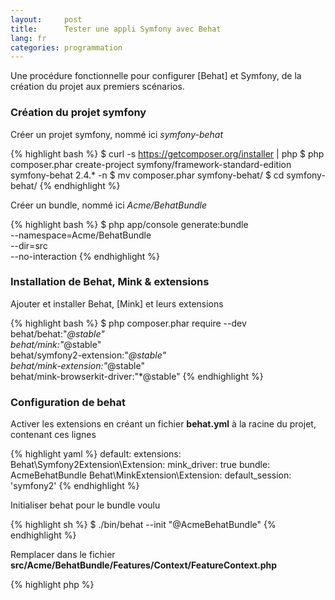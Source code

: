 ```yaml
---
layout:     post
title:      Tester une appli Symfony avec Behat
lang: fr
categories: programmation
---
```


Une procédure fonctionnelle pour configurer [Behat] et Symfony, de la création du projet aux premiers scénarios.

### Création du projet symfony

Créer un projet symfony, nommé ici _symfony-behat_

{% highlight bash %}
$ curl -s https://getcomposer.org/installer | php
$ php composer.phar create-project symfony/framework-standard-edition symfony-behat 2.4.* -n
$ mv composer.phar symfony-behat/
$ cd symfony-behat/
{% endhighlight %}

Créer un bundle, nommé ici _Acme/BehatBundle_

{% highlight bash %}
$ php app/console generate:bundle \
                  --namespace=Acme/BehatBundle \
                  --dir=src \
                  --no-interaction
{% endhighlight %}

### Installation de Behat, Mink & extensions

Ajouter et installer Behat, [Mink] et leurs extensions

{% highlight bash %}
$ php composer.phar require --dev \
                    behat/behat:"*@stable" \
                    behat/mink:"*@stable" \
                    behat/symfony2-extension:"*@stable" \
                    behat/mink-extension:"*@stable" \
                    behat/mink-browserkit-driver:"*@stable"
{% endhighlight %}

### Configuration de behat

Activer les extensions en créant un fichier **behat.yml** à la racine du projet, contenant ces lignes

{% highlight yaml %}
default:
    extensions:
        Behat\Symfony2Extension\Extension:
            mink_driver: true
            bundle: AcmeBehatBundle
        Behat\MinkExtension\Extension:
            default_session: 'symfony2'
{% endhighlight %}

Initialiser behat pour le bundle voulu

{% highlight sh %}
$ ./bin/behat --init "@AcmeBehatBundle"
{% endhighlight %}

Remplacer dans le fichier **src/Acme/BehatBundle/Features/Context/FeatureContext.php**

{% highlight php %}
<?php
// ...
class FeatureContext extends BehatContext //MinkContext if you want to test web
                  implements KernelAwareInterface
{% endhighlight %}

... par ...

{% highlight php %}
<?php
// ...
class FeatureContext extends MinkContext 
                  implements KernelAwareInterface
{% endhighlight %}

### Premier test

Créer le fichier **src/Acme/BehatBundle/Features/hello.feature** contenant ces lignes
{% highlight gherkin %}
Feature: L'application doit dire bonjour
  Pour utiliser behat
  En tant que dev ou client
  Je dois essayer

Scenario: La page hello world doit afficher hello world
  Given I am on "/hello/World"
   Then I should see "Hello World!"
{% endhighlight %}

Lancer Behat
{% highlight bash %}
$ ./bin/behat 
{% endhighlight %}

Et savourer: l'application fonctionne comme prévu

{% highlight bash %}
Feature: L'application doit dire bonjour
  Pour utiliser behat
  En tant que dev ou client
  Je dois essayer

  Scenario: La page hello world doit afficher hello world # src/Acme/BehatBundle/Features/hello.feature:6
    Given I am on "/hello/World"                          # Acme\BehatBundle\Features\Context\FeatureContext::visit()
    Then I should see "Hello World!"                      # Acme\BehatBundle\Features\Context\FeatureContext::assertPageContainsText()

1 scénario (1 succès)
2 étapes (2 succès)
0m0.165s
{% endhighlight %}

A ce stade, Mink utilise un driver très rapide mais qui ne supporte pas le javascript.

### Installation de PhantomJS

L'installation de [PhantomJS] est faite par [npm]

Créer un fichier **package.json** à la racine du projet contenant ces lignes:
{% highlight json%}
{
    "dependencies": {
      "phantomjs": "*"
    }
}
{% endhighlight %}

Lancer l'installation
{% highlight bash %}
$ npm install
{% endhighlight %}

Ajouter le driver selenium2 au dépendances
{% highlight bash %}
$ php composer.phar require --dev \
                    behat/mink-selenium2-driver:"*@stable"
{% endhighlight %}

Modifier **behat.yml**
{% highlight yaml %}
default:
    extensions:
        Behat\Symfony2Extension\Extension:
            mink_driver: true
            bundle: AcmeBehatBundle
        Behat\MinkExtension\Extension:
            default_session: 'symfony2'
            base_url: 'http://localhost:8000'
            selenium2:
                wd_host: "http://localhost:8643/wd/hub"
{% endhighlight %}

### Test avec PhantomJS

Ajouter un scénario avec le tag **@javascript** dans le fichier **src/Acme/BehatBundle/Features/hello.feature**
{% highlight gherkin %}
@javascript
Scenario: La page hello world doit afficher hello world avec phantomjs
  Given I am on "/hello/World"
   Then I should see "Hello World!"
{% endhighlight %}

Lancer le serveur php
{% highlight bash %}
$ php app/console server:run
{% endhighlight %}

Lancer PhantomJS
{% highlight bash %}
$ ./node_modules/.bin/phantomjs --webdriver=8643
{% endhighlight %}

Et une nouvelle fois, savourez
{% highlight bash %}
$ ./bin/behat
Feature: L'application doit dire bonjour
  Pour utiliser behat
  En tant que dev ou client
  Je dois essayer

  Scenario: La page hello world doit afficher hello world # src/Acme/BehatBundle/Features/hello.feature:6
    Given I am on "/hello/World"                          # Acme\BehatBundle\Features\Context\FeatureContext::visit()
    Then I should see "Hello World!"                      # Acme\BehatBundle\Features\Context\FeatureContext::assertPageContainsText()

  @javascript
  Scenario: La page hello world doit afficher hello world avec phantomjs # src/Acme/BehatBundle/Features/hello.feature:11
    Given I am on "/hello/World"                                         # Acme\BehatBundle\Features\Context\FeatureContext::visit()
    Then I should see "Hello World!"                                     # Acme\BehatBundle\Features\Context\FeatureContext::assertPageContainsText()

2 scénarios (2 succès)
4 étapes (4 succès)
0m0.267s
{% endhighlight %}

### Commandes utiles

Afficher les résultats détaillés
{% highlight bash %}
$ ./bin/behat --format=pretty
{% endhighlight %}

Afficher les résultats sans les détails (un point par étape)
{% highlight bash %}
$ ./bin/behat --format=progress
{% endhighlight %}

Enregistrer les résultats dans le fichier _behat.html_
{% highlight bash %}
$ ./bin/behat --format=html --out=behat.html
{% endhighlight %}

Afficher un exemple de features
{% highlight bash %}
$ ./bin/behat --story-syntax
{% endhighlight %}

Afficher les étapes disponibles
{% highlight bash %}
$ ./bin/behat -dl
{% endhighlight %}

Intégration continue avec [Travis] dans le fichier**.travis.yml**:
{% highlight yaml %}
language: php

php:
    - 5.4

before_script: 
    - composer install -n
    - npm install
    - php app/console server:run &
    - ./node_modules/.bin/phantomjs --webdriver=8643 &

script: 
    - ./bin/behat --format=progress
{% endhighlight %}

### Liens
Le code est disponible sur [GitHub](https://github.com/bpaulin/symfony-behat) et le build sur travis: [![Build Status](https://travis-ci.org/bpaulin/symfony-behat.png?branch=master)](https://travis-ci.org/bpaulin/symfony-behat)

[Travis]: https://travis-ci.org/
[BDD]: http://en.wikipedia.org/wiki/Behavior-driven_development
[Behat]: http://behat.org/
[Mink]: http://mink.behat.org/
[Gherkin]: http://docs.behat.org/guides/1.gherkin.html
[PhantomJS]: http://phantomjs.org/
[npm]: https://npmjs.org/